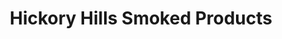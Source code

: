---
title: "Hickory Hills Smoked Products"
url: /van-wyck/hickory-hills-smoked-products/
shop: shop
---